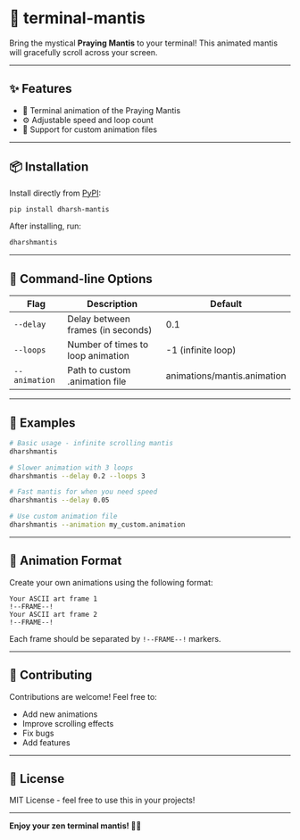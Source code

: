 # 🦗 terminal-mantis

Bring the mystical **Praying Mantis** to your terminal!
This animated mantis will gracefully scroll across your screen.

---

## ✨ Features

- 🕺 Terminal animation of the Praying Mantis
- ⚙️ Adjustable speed and loop count
- 📁 Support for custom animation files

---

## 📦 Installation

Install directly from [PyPI](https://pypi.org/project/dharsh-mantis/):

```bash
pip install dharsh-mantis
```

After installing, run:

```bash
dharshmantis
```

---

## 🔧 Command-line Options

| Flag | Description | Default |
|------|-------------|---------|
| `--delay` | Delay between frames (in seconds) | 0.1 |
| `--loops` | Number of times to loop animation | -1 (infinite loop) |
| `--animation` | Path to custom .animation file | animations/mantis.animation |

---

## 🧪 Examples

```bash
# Basic usage - infinite scrolling mantis
dharshmantis

# Slower animation with 3 loops
dharshmantis --delay 0.2 --loops 3

# Fast mantis for when you need speed
dharshmantis --delay 0.05

# Use custom animation file
dharshmantis --animation my_custom.animation
```

---

## 🎨 Animation Format

Create your own animations using the following format:

```
Your ASCII art frame 1
!--FRAME--!
Your ASCII art frame 2
!--FRAME--!
```

Each frame should be separated by `!--FRAME--!` markers.

---

## 🤝 Contributing

Contributions are welcome! Feel free to:
- Add new animations
- Improve scrolling effects
- Fix bugs
- Add features

---

## 📄 License

MIT License - feel free to use this in your projects!

---

**Enjoy your zen terminal mantis! 🦗✨**